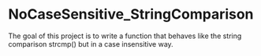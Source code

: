 # NoCaseSensitive_StringComparison
The goal of this project is to write a function that behaves like the string comparison strcmp() but in a case insensitive way.
